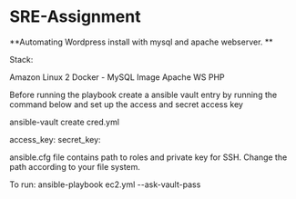 # SRE-Assignment

**Automating Wordpress install with mysql and apache webserver.
**

Stack:

Amazon Linux 2
Docker - MySQL Image
Apache WS
PHP

Before running the playbook create a ansible vault entry by running the command below and set up the access and secret access key

ansible-vault create cred.yml


access_key: <your aws access key>
secret_key: <your aws secret key>

ansible.cfg file contains path to roles and private key for SSH. Change the path according to your file system.
  
To run: ansible-playbook ec2.yml --ask-vault-pass


